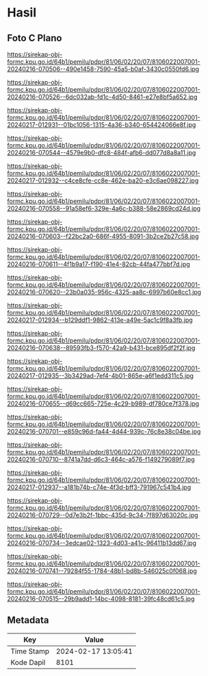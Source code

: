 # Hasil

## Foto C Plano

https://sirekap-obj-formc.kpu.go.id/64b1/pemilu/pdpr/81/06/02/20/07/8106022007001-20240216-070506--490e1458-7590-45a5-b0af-3430c0550fd6.jpg

https://sirekap-obj-formc.kpu.go.id/64b1/pemilu/pdpr/81/06/02/20/07/8106022007001-20240216-070526--6dc032ab-fd1c-4d50-8461-e27e8bf5a652.jpg

https://sirekap-obj-formc.kpu.go.id/64b1/pemilu/pdpr/81/06/02/20/07/8106022007001-20240217-012931--01bc1056-1315-4a36-b340-654424066e8f.jpg

https://sirekap-obj-formc.kpu.go.id/64b1/pemilu/pdpr/81/06/02/20/07/8106022007001-20240216-070544--4579e9b0-dfc8-484f-afb6-dd077d8a8a11.jpg

https://sirekap-obj-formc.kpu.go.id/64b1/pemilu/pdpr/81/06/02/20/07/8106022007001-20240217-012932--c4ce8cfe-cc8e-462e-ba20-e3c6ae098227.jpg

https://sirekap-obj-formc.kpu.go.id/64b1/pemilu/pdpr/81/06/02/20/07/8106022007001-20240216-070558--91a58ef6-329e-4a6c-b388-58e2869cd24d.jpg

https://sirekap-obj-formc.kpu.go.id/64b1/pemilu/pdpr/81/06/02/20/07/8106022007001-20240216-070603--f22bc2a0-686f-4955-8091-3b2ce2b27c58.jpg

https://sirekap-obj-formc.kpu.go.id/64b1/pemilu/pdpr/81/06/02/20/07/8106022007001-20240216-070611--4f1b9a17-f190-41e4-82cb-44fa477bbf7d.jpg

https://sirekap-obj-formc.kpu.go.id/64b1/pemilu/pdpr/81/06/02/20/07/8106022007001-20240216-070620--23b0a035-956c-4325-aa8c-6997b60e8cc1.jpg

https://sirekap-obj-formc.kpu.go.id/64b1/pemilu/pdpr/81/06/02/20/07/8106022007001-20240217-012934--b129ddf1-9862-413e-a49e-5ac1c9f8a3fb.jpg

https://sirekap-obj-formc.kpu.go.id/64b1/pemilu/pdpr/81/06/02/20/07/8106022007001-20240216-070638--89593fb3-f570-42a9-b431-bce895df2f2f.jpg

https://sirekap-obj-formc.kpu.go.id/64b1/pemilu/pdpr/81/06/02/20/07/8106022007001-20240217-012935--3b3429ad-7ef4-4b01-865e-a6f1edd311c5.jpg

https://sirekap-obj-formc.kpu.go.id/64b1/pemilu/pdpr/81/06/02/20/07/8106022007001-20240216-070655--d69cc665-725e-4c29-b989-df780ce7f378.jpg

https://sirekap-obj-formc.kpu.go.id/64b1/pemilu/pdpr/81/06/02/20/07/8106022007001-20240216-070701--e859c96d-fa44-4d44-939c-76c8e38c04be.jpg

https://sirekap-obj-formc.kpu.go.id/64b1/pemilu/pdpr/81/06/02/20/07/8106022007001-20240216-070710--8741a7dd-d6c3-464c-a576-f149279089f7.jpg

https://sirekap-obj-formc.kpu.go.id/64b1/pemilu/pdpr/81/06/02/20/07/8106022007001-20240217-012937--a181b74b-c74e-4f3d-bff3-791967c541b4.jpg

https://sirekap-obj-formc.kpu.go.id/64b1/pemilu/pdpr/81/06/02/20/07/8106022007001-20240216-070729--0d7e3b2f-1bbc-435d-9c34-7f897d63020c.jpg

https://sirekap-obj-formc.kpu.go.id/64b1/pemilu/pdpr/81/06/02/20/07/8106022007001-20240216-070734--3edcae02-1323-4d03-a41c-96411b13dd67.jpg

https://sirekap-obj-formc.kpu.go.id/64b1/pemilu/pdpr/81/06/02/20/07/8106022007001-20240216-070741--79284f55-1784-48b1-bd8b-546025c0f068.jpg

https://sirekap-obj-formc.kpu.go.id/64b1/pemilu/pdpr/81/06/02/20/07/8106022007001-20240216-070515--29b9add1-14bc-4098-8181-39fc48cd61c5.jpg


## Metadata

| Key        | Value               |
| ---------- | ------------------- |
| Time Stamp | 2024-02-17 13:05:41 |
| Kode Dapil | 8101                |



